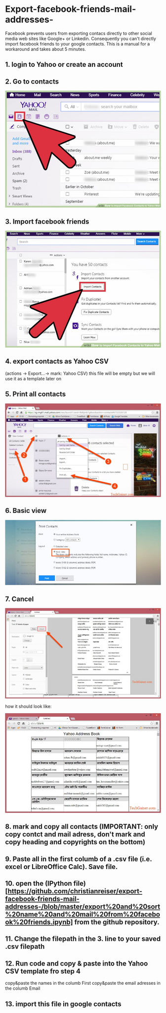 # Export-facebook-friends-mail-addresses-
Facebook prevents users from exporting contacs directly to other social media web sites like Google+ or Linkedin. Consequently you can't directly import facebook friends to your google contacts. This is a manual for a workaround and takes about 5 minutes.

## 1. login to Yahoo or create an account
## 2. Go to contacts

![](https://github.com/christianreiser/export-facebook-friends-mail-addresses-/blob/master/images/1.jpg)

## 3. Import facebook friends

![](https://github.com/christianreiser/export-facebook-friends-mail-addresses-/blob/master/images/2.jpg)

## 4. export contacts as Yahoo CSV 
(actions -> Export...-> mark: Yahoo CSV)
this file will be empty but we will use it as a template later on

## 5. Print all contacts

![](https://github.com/christianreiser/export-facebook-friends-mail-addresses-/blob/master/images/3.jpg)

## 6. Basic view

![](https://github.com/christianreiser/export-facebook-friends-mail-addresses-/blob/master/images/4.jpg)

## 7. Cancel

![](https://github.com/christianreiser/export-facebook-friends-mail-addresses-/blob/master/images/5.jpg)

how it should look like:

![](https://github.com/christianreiser/export-facebook-friends-mail-addresses-/blob/master/images/6.jpg)

## 8. mark and copy all contacts (IMPORTANT: only copy contct and mail adress, don't mark and copy heading and copyrights on the bottom)

## 9. Paste all in the first columb of a .csv file (i.e. excel or LibreOffice Calc). Save file.

## 10. open the (IPython file)[https://github.com/christianreiser/export-facebook-friends-mail-addresses-/blob/master/export%20and%20sort%20name%20and%20mail%20from%20facebook%20friends.ipynb] from the github repository.

## 11. Change the filepath in the 3. line to your saved .csv filepath

## 12. Run code and copy & paste into the Yahoo CSV template fro step 4
copy&paste the names in the columb First
copy&paste the email adresses in the columb Email

## 13. import this file in google contacts

